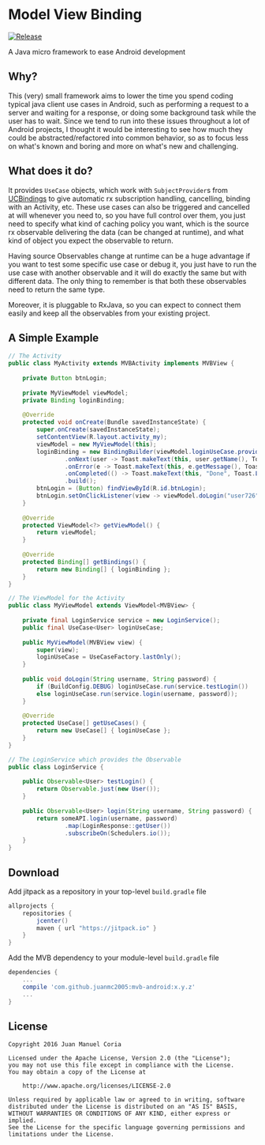 # Model View Binding
[![Release](https://jitpack.io/v/juanmc2005/mvb-android.svg)](https://jitpack.io/#juanmc2005/mvb-android)

A Java micro framework to ease Android development

## Why?
This (very) small framework aims to lower the time you spend coding typical java client use cases in Android, such as performing a request to a server and waiting for a response, or doing some background task while the user has to wait.
Since we tend to run into these issues throughout a lot of Android projects, I thought it would be interesting to see how much they could be abstracted/refactored into common behavior, so as to focus less on what's known and boring and more on what's new and challenging.

## What does it do?
It provides `UseCase` objects, which work with `SubjectProvider`s from [UCBindings](https://github.com/devsar/ucbindings) to give automatic rx subscription handling, cancelling, binding with an Activity, etc. These use cases can also be triggered and cancelled at will whenever you need to, so you have full control over them, you just need to specify what kind of caching policy you want, which is the source rx observable delivering the data (can be changed at runtime), and what kind of object you expect the observable to return.

Having source Observables change at runtime can be a huge advantage if you want to test some specific use case or debug it, you just have to run the use case with another observable and it will do exactly the same but with different data. The only thing to remember is that both these observables need to return the same type.

Moreover, it is pluggable to RxJava, so you can expect to connect them easily and keep all the observables from your existing project.

## A Simple Example

```java
// The Activity
public class MyActivity extends MVBActivity implements MVBView {
    
    private Button btnLogin;
    
    private MyViewModel viewModel;
    private Binding loginBinding;
    
    @Override
    protected void onCreate(Bundle savedInstanceState) {
        super.onCreate(savedInstanceState);
        setContentView(R.layout.activity_my);
        viewModel = new MyViewModel(this);
        loginBinding = new BindingBuilder(viewModel.loginUseCase.provider())
                .onNext(user -> Toast.makeText(this, user.getName(), Toast.LENGTH_SHORT).show())
                .onError(e -> Toast.makeText(this, e.getMessage(), Toast.LENGTH_SHORT).show())
                .onCompleted(() -> Toast.makeText(this, "Done", Toast.LENGTH_SHORT).show())
                .build();
        btnLogin = (Button) findViewById(R.id.btnLogin);
        btnLogin.setOnClickListener(view -> viewModel.doLogin("user726", "super-secret-password"));
    }
    
    @Override
    protected ViewModel<?> getViewModel() {
        return viewModel;
    }
    
    @Override
    protected Binding[] getBindings() {
        return new Binding[] { loginBinding };
    }
}

// The ViewModel for the Activity
public class MyViewModel extends ViewModel<MVBView> {
    
    private final LoginService service = new LoginService();
    public final UseCase<User> loginUseCase;
    
    public MyViewModel(MVBView view) {
        super(view);
        loginUseCase = UseCaseFactory.lastOnly();
    }
    
    public void doLogin(String username, String password) {
        if (BuildConfig.DEBUG) loginUseCase.run(service.testLogin())
        else loginUseCase.run(service.login(username, password));
    }
    
    @Override
    protected UseCase[] getUseCases() {
        return new UseCase[] { loginUseCase };
    }
}

// The LoginService which provides the Observable
public class LoginService {
    
    public Observable<User> testLogin() {
        return Observable.just(new User());
    }
    
    public Observable<User> login(String username, String password) {
        return someAPI.login(username, password)
                .map(LoginResponse::getUser())
                .subscribeOn(Schedulers.io());
    }
}
```

## Download

Add jitpack as a repository in your top-level `build.gradle` file

```gradle
allprojects {
    repositories {
        jcenter()
        maven { url "https://jitpack.io" }
    }
}
```

Add the MVB dependency to your module-level `build.gradle` file

```gradle
dependencies {
    ...
    compile 'com.github.juanmc2005:mvb-android:x.y.z'
    ...
}
```

## License

```
Copyright 2016 Juan Manuel Coria

Licensed under the Apache License, Version 2.0 (the "License");
you may not use this file except in compliance with the License.
You may obtain a copy of the License at

    http://www.apache.org/licenses/LICENSE-2.0

Unless required by applicable law or agreed to in writing, software
distributed under the License is distributed on an "AS IS" BASIS,
WITHOUT WARRANTIES OR CONDITIONS OF ANY KIND, either express or implied.
See the License for the specific language governing permissions and
limitations under the License.
```

